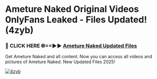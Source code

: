 # Ameture Naked Original Videos 0nlyFans Leaked - Files Updated! (4zyb)

<h3>🔴 CLICK HERE 🌐==►► <a href="https://tinyurl.com/yckcrads" rel="nofollow">Ameture Naked Updated Files</a></h3>

Get Ameture Naked and all content. Now you can access all videos and pictures of Ameture Naked. New Updated Files 2025!

[![4zyb](https://i.imgur.com/hpKpOFt.gif)](https://tinyurl.com/yckcrads)

